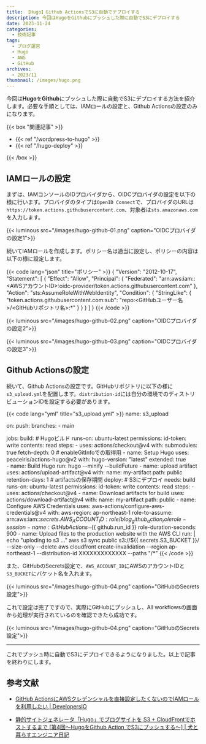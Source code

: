 ```yaml
---
title: 【Hugo】Github ActionsでS3に自動でデプロイする
description: 今回はHugoをGithubにプッシュした際に自動でS3にデプロイする
date: 2023-11-24
categories: 
  - 技術記事
tags: 
  - ブログ運営
  - Hugo
  - AWS
  - GitHub
archives: 
  - 2023/11
thumbnail: /images/hugo.png
---
```


今回は**Hugo**を**Github**にプッシュした際に自動でS3にデプロイする方法を紹介します。必要な手順としては、IAMロールの設定と、Github Actionsの設定のみになります。

{{< box "関連記事" >}}
<ul>
<li>{{< ref "/wordpress-to-hugo" >}}</li>
<li>{{< ref "/hugo-deploy" >}}</li>
</ul>
{{< /box >}}

## IAMロールの設定

まずは、IAMコンソールのIDプロバイダから、OIDCプロバイダの設定を以下の様に行います。プロバイダのタイプは`OpenID Connect`で、プロバイダのURLは`https://token.actions.githubusercontent.com`、対象者は`sts.amazonaws.com`を入力します。

{{< luminous src="/images/hugo-github-01.png" caption="OIDCプロバイダの設定1">}}

続いてIAMロールを作成します。ポリシー名は適当に設定し、ポリシーの内容は以下の様に設定します。

{{< code lang="json" title="ポリシー" >}}
{
  "Version": "2012-10-17",
  "Statement": [
    {
      "Effect": "Allow",
      "Principal": {
        "Federated": "arn:aws:iam::<AWSアカウントID>:oidc-provider/token.actions.githubusercontent.com"
      },
      "Action": "sts:AssumeRoleWithWebIdentity",
      "Condition": {
        "StringLike": {
          "token.actions.githubusercontent.com:sub": "repo:<GitHubユーザー名>/<GitHubリポジトリ名>:*"
        }
      }
    }
  ]
}
{{< /code >}}


{{< luminous src="/images/hugo-github-02.png" caption="OIDCプロバイダの設定2">}}

{{< luminous src="/images/hugo-github-03.png" caption="OIDCプロバイダの設定3">}}

## Github Actionsの設定

続いて、Github Actionsの設定です。GitHubリポジトリに以下の様に`s3_upload.yml`を配置します。`distribution-id`には自分の環境でのディストリビューションIDを設定する必要があります。

{{< code lang="yml" title="s3_upload.yml" >}}
name: s3_upload

on:
  push:
    branches:
      - main

jobs:
  build: # Hugoビルド
    runs-on: ubuntu-latest
    permissions:
      id-token: write
      contents: read
    steps:
      - uses: actions/checkout@v4
        with:
          submodules: true
          fetch-depth: 0 # enableGitInfoでの取得用
      - name: Setup Hugo
        uses: peaceiris/actions-hugo@v2
        with:
          hugo-version: "latest"
          extended: true     
      - name: Build Hugo
        run: hugo --minify --buildFuture
      - name: upload artifact
        uses: actions/upload-artifact@v4
        with:
          name: my-artifact
          path: public
          retention-days: 1 # artifactsの保存期間
  deploy: # S3にデプロイ
    needs: build
    runs-on: ubuntu-latest
    permissions:
      id-token: write
      contents: read
    steps:
      - uses: actions/checkout@v4
      - name: Download artifacts for build
        uses: actions/download-artifact@v4
        with:
          name: my-artifact
          path: public
      - name: Configure AWS Credentials
        uses: aws-actions/configure-aws-credentials@v4
        with:
          aws-region: ap-northeast-1
          role-to-assume: arn:aws:iam::${{ secrets.AWS_ACCOUNT_ID }}:role/blog_github_action_role
          role-session-name: GitHubActions-${{ github.run_id }}
          role-duration-seconds: 900
      - name: Upload files to the production website with the AWS CLI
        run: |
          echo "uploding to s3 ..."
          aws s3 sync public s3://${{ secrets.S3_BUCKET }}/ --size-only --delete
          aws cloudfront create-invalidation --region ap-northeast-1 --distribution-id XXXXXXXXXXXXX --paths "/*"
{{< /code >}}

また、GitHubのSecrets設定で、`AWS_ACCOUNT_ID`にAWSのアカウントIDと`S3_BUCKET`にバケット名を入れます。

{{< luminous src="/images/hugo-github-04.png" caption="GitHubのSecrets設定">}}

これで設定は完了ですので、実際にGitHubにプッシュし、All workflowsの画面から処理が実行されているのを確認できたら成功です。

{{< luminous src="/images/hugo-github-04.png" caption="GitHubのSecrets設定">}}

* * *

これでプッシュ時に自動でS3にデプロイできるようになりました。以上で記事を終わりにします。

## 参考文献

* [GitHub ActionsにAWSクレデンシャルを直接設定したくないのでIAMロールを利用したい | DevelopersIO](https://dev.classmethod.jp/articles/github-actions-aws-sts-credentials-iamrole/)

* [静的サイトジェネレータ「Hugo」でブログサイトを S3 + CloudFrontでホストするまで [第4回〜HugoをGithub Action でS3にプッシュする〜] | 犬と暮らすエンジニア日記](https://technowanko.com/posts/hugo/004_hugo_build_on_github/)